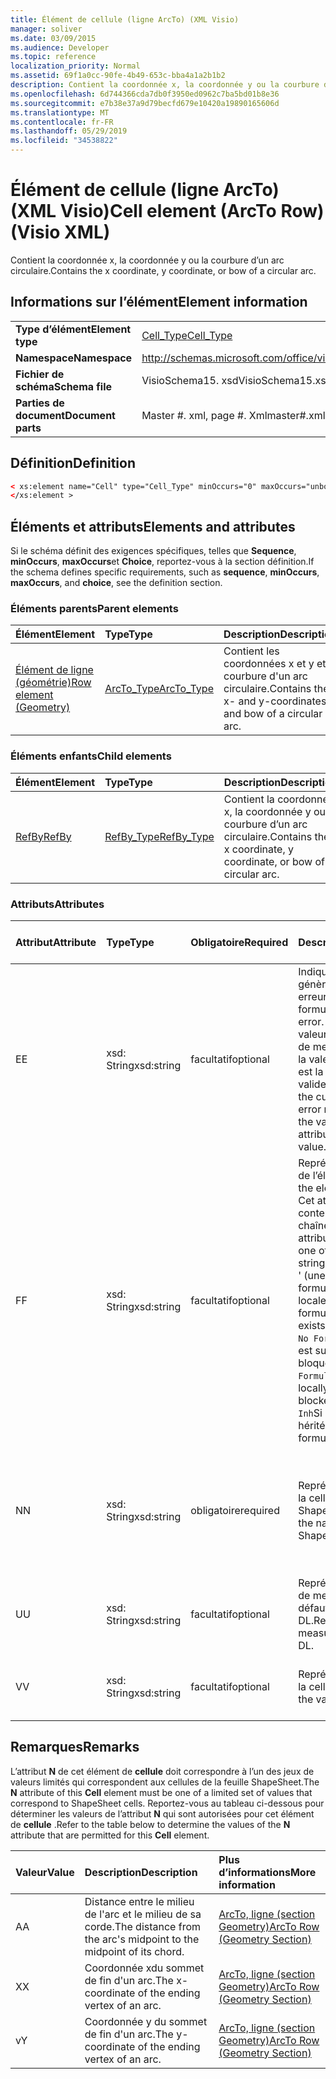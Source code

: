 ```yaml
---
title: Élément de cellule (ligne ArcTo) (XML Visio)
manager: soliver
ms.date: 03/09/2015
ms.audience: Developer
ms.topic: reference
localization_priority: Normal
ms.assetid: 69f1a0cc-90fe-4b49-653c-bba4a1a2b1b2
description: Contient la coordonnée x, la coordonnée y ou la courbure d’un arc circulaire.
ms.openlocfilehash: 6d744366cda7db0f3950ed0962c7ba5bd01b8e36
ms.sourcegitcommit: e7b38e37a9d79becfd679e10420a19890165606d
ms.translationtype: MT
ms.contentlocale: fr-FR
ms.lasthandoff: 05/29/2019
ms.locfileid: "34538822"
---
```

# <a name="cell-element-arcto-row-visio-xml"></a><span data-ttu-id="228ed-103">Élément de cellule (ligne ArcTo) (XML Visio)</span><span class="sxs-lookup"><span data-stu-id="228ed-103">Cell element (ArcTo Row) (Visio XML)</span></span>

<span data-ttu-id="228ed-104">Contient la coordonnée x, la coordonnée y ou la courbure d’un arc circulaire.</span><span class="sxs-lookup"><span data-stu-id="228ed-104">Contains the x coordinate, y coordinate, or bow of a circular arc.</span></span>
  
## <a name="element-information"></a><span data-ttu-id="228ed-105">Informations sur l’élément</span><span class="sxs-lookup"><span data-stu-id="228ed-105">Element information</span></span>

|||
|:-----|:-----|
|<span data-ttu-id="228ed-106">**Type d’élément**</span><span class="sxs-lookup"><span data-stu-id="228ed-106">**Element type**</span></span> <br/> |[<span data-ttu-id="228ed-107">Cell_Type</span><span class="sxs-lookup"><span data-stu-id="228ed-107">Cell_Type</span></span>](cell_type-complextypevisio-xml.md) <br/> |
|<span data-ttu-id="228ed-108">**Namespace**</span><span class="sxs-lookup"><span data-stu-id="228ed-108">**Namespace**</span></span> <br/> |http://schemas.microsoft.com/office/visio/2012/main  <br/> |
|<span data-ttu-id="228ed-109">**Fichier de schéma**</span><span class="sxs-lookup"><span data-stu-id="228ed-109">**Schema file**</span></span> <br/> |<span data-ttu-id="228ed-110">VisioSchema15. xsd</span><span class="sxs-lookup"><span data-stu-id="228ed-110">VisioSchema15.xsd</span></span>  <br/> |
|<span data-ttu-id="228ed-111">**Parties de document**</span><span class="sxs-lookup"><span data-stu-id="228ed-111">**Document parts**</span></span> <br/> |<span data-ttu-id="228ed-112">Master #. xml, page #. Xml</span><span class="sxs-lookup"><span data-stu-id="228ed-112">master#.xml, page#.xml</span></span>  <br/> |
   
## <a name="definition"></a><span data-ttu-id="228ed-113">Définition</span><span class="sxs-lookup"><span data-stu-id="228ed-113">Definition</span></span>

```XML
< xs:element name="Cell" type="Cell_Type" minOccurs="0" maxOccurs="unbounded" >
</xs:element >
```

## <a name="elements-and-attributes"></a><span data-ttu-id="228ed-114">Éléments et attributs</span><span class="sxs-lookup"><span data-stu-id="228ed-114">Elements and attributes</span></span>

<span data-ttu-id="228ed-115">Si le schéma définit des exigences spécifiques, telles que **Sequence**, **minOccurs**, **maxOccurs**et **Choice**, reportez-vous à la section définition.</span><span class="sxs-lookup"><span data-stu-id="228ed-115">If the schema defines specific requirements, such as **sequence**, **minOccurs**, **maxOccurs**, and **choice**, see the definition section.</span></span> 
  
### <a name="parent-elements"></a><span data-ttu-id="228ed-116">Éléments parents</span><span class="sxs-lookup"><span data-stu-id="228ed-116">Parent elements</span></span>

|<span data-ttu-id="228ed-117">**Élément**</span><span class="sxs-lookup"><span data-stu-id="228ed-117">**Element**</span></span>|<span data-ttu-id="228ed-118">**Type**</span><span class="sxs-lookup"><span data-stu-id="228ed-118">**Type**</span></span>|<span data-ttu-id="228ed-119">**Description**</span><span class="sxs-lookup"><span data-stu-id="228ed-119">**Description**</span></span>|
|:-----|:-----|:-----|
|[<span data-ttu-id="228ed-120">Élément de ligne (géométrie)</span><span class="sxs-lookup"><span data-stu-id="228ed-120">Row element (Geometry)</span></span>](row-element-geometry-sectionvisio-xml.md) <br/> |[<span data-ttu-id="228ed-121">ArcTo_Type</span><span class="sxs-lookup"><span data-stu-id="228ed-121">ArcTo_Type</span></span>](arcto_type-complextypevisio-xml.md) <br/> |<span data-ttu-id="228ed-122">Contient les coordonnées x et y et la courbure d'un arc circulaire.</span><span class="sxs-lookup"><span data-stu-id="228ed-122">Contains the x- and y-coordinates and bow of a circular arc.</span></span>  <br/> |
   
### <a name="child-elements"></a><span data-ttu-id="228ed-123">Éléments enfants</span><span class="sxs-lookup"><span data-stu-id="228ed-123">Child elements</span></span>

|<span data-ttu-id="228ed-124">**Élément**</span><span class="sxs-lookup"><span data-stu-id="228ed-124">**Element**</span></span>|<span data-ttu-id="228ed-125">**Type**</span><span class="sxs-lookup"><span data-stu-id="228ed-125">**Type**</span></span>|<span data-ttu-id="228ed-126">**Description**</span><span class="sxs-lookup"><span data-stu-id="228ed-126">**Description**</span></span>|
|:-----|:-----|:-----|
|[<span data-ttu-id="228ed-127">RefBy</span><span class="sxs-lookup"><span data-stu-id="228ed-127">RefBy</span></span>](refby-element-cell_type-complextypevisio-xml.md) <br/> |[<span data-ttu-id="228ed-128">RefBy_Type</span><span class="sxs-lookup"><span data-stu-id="228ed-128">RefBy_Type</span></span>](refby_type-complextypevisio-xml.md) <br/> |<span data-ttu-id="228ed-129">Contient la coordonnée x, la coordonnée y ou la courbure d’un arc circulaire.</span><span class="sxs-lookup"><span data-stu-id="228ed-129">Contains the x coordinate, y coordinate, or bow of a circular arc.</span></span>  <br/> |
   
### <a name="attributes"></a><span data-ttu-id="228ed-130">Attributs</span><span class="sxs-lookup"><span data-stu-id="228ed-130">Attributes</span></span>

|<span data-ttu-id="228ed-131">**Attribut**</span><span class="sxs-lookup"><span data-stu-id="228ed-131">**Attribute**</span></span>|<span data-ttu-id="228ed-132">**Type**</span><span class="sxs-lookup"><span data-stu-id="228ed-132">**Type**</span></span>|<span data-ttu-id="228ed-133">**Obligatoire**</span><span class="sxs-lookup"><span data-stu-id="228ed-133">**Required**</span></span>|<span data-ttu-id="228ed-134">**Description**</span><span class="sxs-lookup"><span data-stu-id="228ed-134">**Description**</span></span>|<span data-ttu-id="228ed-135">**Valeurs possibles**</span><span class="sxs-lookup"><span data-stu-id="228ed-135">**Possible values**</span></span>|
|:-----|:-----|:-----|:-----|:-----|
|<span data-ttu-id="228ed-136">E</span><span class="sxs-lookup"><span data-stu-id="228ed-136">E</span></span>  <br/> |<span data-ttu-id="228ed-137">xsd: String</span><span class="sxs-lookup"><span data-stu-id="228ed-137">xsd:string</span></span>  <br/> |<span data-ttu-id="228ed-138">facultatif</span><span class="sxs-lookup"><span data-stu-id="228ed-138">optional</span></span>  <br/> |<span data-ttu-id="228ed-139">Indique que la formule génère une erreur.</span><span class="sxs-lookup"><span data-stu-id="228ed-139">Indicates that the formula evaluates to an error.</span></span> <span data-ttu-id="228ed-140">La valeur **E** est la valeur actuelle (chaîne de message d’erreur); la valeur de l’attribut **V** est la dernière valeur valide.</span><span class="sxs-lookup"><span data-stu-id="228ed-140">The value of **E** is the current value (an error message string); the value of the **V** attribute is the last valid value.</span></span>  <br/> |<span data-ttu-id="228ed-141">Chaîne de message d’erreur.</span><span class="sxs-lookup"><span data-stu-id="228ed-141">An error message string.</span></span>  <br/> |
|<span data-ttu-id="228ed-142">F</span><span class="sxs-lookup"><span data-stu-id="228ed-142">F</span></span>  <br/> |<span data-ttu-id="228ed-143">xsd: String</span><span class="sxs-lookup"><span data-stu-id="228ed-143">xsd:string</span></span>  <br/> |<span data-ttu-id="228ed-144">facultatif</span><span class="sxs-lookup"><span data-stu-id="228ed-144">optional</span></span>  <br/> | <span data-ttu-id="228ed-145">Représente la formule de l’élément.</span><span class="sxs-lookup"><span data-stu-id="228ed-145">Represents the element's formula.</span></span> <span data-ttu-id="228ed-146">Cet attribut peut contenir l’une des chaînes suivantes:</span><span class="sxs-lookup"><span data-stu-id="228ed-146">This attribute can contain one of the following strings:</span></span>  <br/>  <span data-ttu-id="228ed-147">' (une formule) 'si la formule existe localement</span><span class="sxs-lookup"><span data-stu-id="228ed-147">'(some formula)' if the formula exists locally</span></span>  <br/>  <span data-ttu-id="228ed-148">`No Formula`Si la formule est supprimée ou bloquée localement</span><span class="sxs-lookup"><span data-stu-id="228ed-148">`No Formula` if the formula is locally deleted or blocked</span></span>  <br/>  <span data-ttu-id="228ed-149">`Inh`Si la formule est héritée.</span><span class="sxs-lookup"><span data-stu-id="228ed-149">`Inh` if the formula is inherited.</span></span>  <br/> |<span data-ttu-id="228ed-150">Une formule.</span><span class="sxs-lookup"><span data-stu-id="228ed-150">A formula.</span></span>  <br/> |
|<span data-ttu-id="228ed-151">N</span><span class="sxs-lookup"><span data-stu-id="228ed-151">N</span></span>  <br/> |<span data-ttu-id="228ed-152">xsd: String</span><span class="sxs-lookup"><span data-stu-id="228ed-152">xsd:string</span></span>  <br/> |<span data-ttu-id="228ed-153">obligatoire</span><span class="sxs-lookup"><span data-stu-id="228ed-153">required</span></span>  <br/> |<span data-ttu-id="228ed-154">Représente le nom de la cellule ShapeSheet.</span><span class="sxs-lookup"><span data-stu-id="228ed-154">Represents the name of the ShapeSheet cell.</span></span>  <br/> |<span data-ttu-id="228ed-155">Nom de la cellule ShapeSheet.</span><span class="sxs-lookup"><span data-stu-id="228ed-155">The name of the ShapeSheet cell.</span></span>  <br/> <span data-ttu-id="228ed-156">Consultez la section Remarques ci-dessous.</span><span class="sxs-lookup"><span data-stu-id="228ed-156">See the Remarks section below.</span></span>  <br/> |
|<span data-ttu-id="228ed-157">U</span><span class="sxs-lookup"><span data-stu-id="228ed-157">U</span></span>  <br/> |<span data-ttu-id="228ed-158">xsd: String</span><span class="sxs-lookup"><span data-stu-id="228ed-158">xsd:string</span></span>  <br/> |<span data-ttu-id="228ed-159">facultatif</span><span class="sxs-lookup"><span data-stu-id="228ed-159">optional</span></span>  <br/> |<span data-ttu-id="228ed-160">Représente une unité de mesure la valeur par défaut est DL.</span><span class="sxs-lookup"><span data-stu-id="228ed-160">Represents a unit of measure The default is DL.</span></span>  <br/> |<span data-ttu-id="228ed-161">Unités de la cellule.</span><span class="sxs-lookup"><span data-stu-id="228ed-161">The units of the cell.</span></span>  <br/> |
|<span data-ttu-id="228ed-162">V</span><span class="sxs-lookup"><span data-stu-id="228ed-162">V</span></span>  <br/> |<span data-ttu-id="228ed-163">xsd: String</span><span class="sxs-lookup"><span data-stu-id="228ed-163">xsd:string</span></span>  <br/> |<span data-ttu-id="228ed-164">facultatif</span><span class="sxs-lookup"><span data-stu-id="228ed-164">optional</span></span>  <br/> |<span data-ttu-id="228ed-165">Représente la valeur de la cellule.</span><span class="sxs-lookup"><span data-stu-id="228ed-165">Represents the value of the cell.</span></span>  <br/> |<span data-ttu-id="228ed-166">Valeur de la cellule ShapeSheet.</span><span class="sxs-lookup"><span data-stu-id="228ed-166">The value of the ShapeSheet cell.</span></span>  <br/> |
   
## <a name="remarks"></a><span data-ttu-id="228ed-167">Remarques</span><span class="sxs-lookup"><span data-stu-id="228ed-167">Remarks</span></span>

<span data-ttu-id="228ed-168">L’attribut **N** de cet élément de **cellule** doit correspondre à l’un des jeux de valeurs limités qui correspondent aux cellules de la feuille ShapeSheet.</span><span class="sxs-lookup"><span data-stu-id="228ed-168">The **N** attribute of this **Cell** element must be one of a limited set of values that correspond to ShapeSheet cells.</span></span> <span data-ttu-id="228ed-169">Reportez-vous au tableau ci-dessous pour déterminer les valeurs de l’attribut **N** qui sont autorisées pour cet élément de **cellule** .</span><span class="sxs-lookup"><span data-stu-id="228ed-169">Refer to the table below to determine the values of the **N** attribute that are permitted for this **Cell** element.</span></span> 
  
|<span data-ttu-id="228ed-170">**Valeur**</span><span class="sxs-lookup"><span data-stu-id="228ed-170">**Value**</span></span>|<span data-ttu-id="228ed-171">**Description**</span><span class="sxs-lookup"><span data-stu-id="228ed-171">**Description**</span></span>|<span data-ttu-id="228ed-172">**Plus d’informations**</span><span class="sxs-lookup"><span data-stu-id="228ed-172">**More information**</span></span>|
|:-----|:-----|:-----|
|<span data-ttu-id="228ed-173">A</span><span class="sxs-lookup"><span data-stu-id="228ed-173">A</span></span>  <br/> |<span data-ttu-id="228ed-174">Distance entre le milieu de l'arc et le milieu de sa corde.</span><span class="sxs-lookup"><span data-stu-id="228ed-174">The distance from the arc's midpoint to the midpoint of its chord.</span></span>  <br/> |[<span data-ttu-id="228ed-175">ArcTo, ligne (section Geometry)</span><span class="sxs-lookup"><span data-stu-id="228ed-175">ArcTo Row (Geometry Section)</span></span>](arcto-row-geometry-section.md) <br/> |
|<span data-ttu-id="228ed-176">X</span><span class="sxs-lookup"><span data-stu-id="228ed-176">X</span></span>  <br/> |<span data-ttu-id="228ed-177">Coordonnée xdu sommet de fin d'un arc.</span><span class="sxs-lookup"><span data-stu-id="228ed-177">The x-coordinate of the ending vertex of an arc.</span></span>  <br/> |[<span data-ttu-id="228ed-178">ArcTo, ligne (section Geometry)</span><span class="sxs-lookup"><span data-stu-id="228ed-178">ArcTo Row (Geometry Section)</span></span>](arcto-row-geometry-section.md) <br/> |
|<span data-ttu-id="228ed-179">v</span><span class="sxs-lookup"><span data-stu-id="228ed-179">Y</span></span>  <br/> |<span data-ttu-id="228ed-180">Coordonnée y du sommet de fin d'un arc.</span><span class="sxs-lookup"><span data-stu-id="228ed-180">The y-coordinate of the ending vertex of an arc.</span></span>  <br/> |[<span data-ttu-id="228ed-181">ArcTo, ligne (section Geometry)</span><span class="sxs-lookup"><span data-stu-id="228ed-181">ArcTo Row (Geometry Section)</span></span>](arcto-row-geometry-section.md) <br/> |
   

